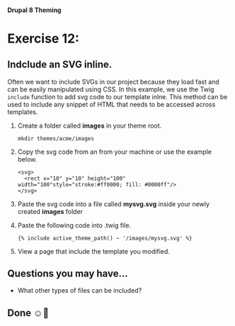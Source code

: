 #### Drupal 8 Theming

# Exercise 12: 

## Indclude an SVG inline.
Often we want to include SVGs in our project because they load fast and can be easily manipulated using CSS. In this example, we use the Twig `include` function to add svg code to our template inlne. This method can be used to include any snippet of HTML that needs to be accessed across templates.


1. Create a folder called **images** in your theme root. 
	``` 
	mkdir themes/acme/images
	```
	
2. Copy the svg code from an from your machine or use the example below. 

    ```
    <svg>
      <rect x="10" y="10" height="100" width="100"style="stroke:#ff0000; fill: #0000ff"/>
    </svg>
    ```
    
2. Paste the svg code into a file called **mysvg.svg** inside your newly created **images** folder

3. Paste the following code into .twig file.
    
    ``` 
    {% include active_theme_path() ~ '/images/mysvg.svg' %}
    ```
    
4. View a page that include the template you modified.    
	
	
## Questions you may have...
+ What other types of files can be included?


## Done ☺
